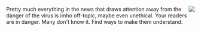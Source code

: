 <img src="http://scripting.com/images/2019/11/15/melo.png" border="0" align="right">Pretty much everything in the news that draws attention away from the danger of the virus is imho off-topic, maybe even unethical. Your readers are in danger. Many don't know it. Find ways to make them understand.

